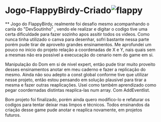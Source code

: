 # Jogo-FlappyBirdy-Criado![flappy](https://user-images.githubusercontent.com/102311684/174875462-eee6d111-824a-4385-9052-0484e9e3094e.png)



** Jogo do FlappyBirdy, realmente foi desafio mesmo acompanhando o canla do "DevSoutinho" , vendo ele realizar e digitar o codigo tive uma certa dificuldade para fazer sozinho apos assitir todos os videos. Como nunca tinha utilizado o canva para desenhar, sofri bastante nessa parte porém pude tirar de aproveito grandes ensinamentos. Me aprofundei um pouco no inicio do projeto relação a coordenadas de X e Y, nais quais sem a mesmas não era possivel a execucação do cenario nem do game em si.

Manipulação do Dom em si de nivel expert, então pude tirar muito proveito desses ensinamentos anotar em meu caderno e fazer a replicação do mesmo. Ainda não sou adepto a const global conforme tive que utilizar nesse projeto, então estou pensando em solução plausivel para tirar a mesma e fazer outras reaplicações. 
Usei como também aprendizado como pegar coordernadas distintas reaplica-las num array. Com AddEventlist. 


Bom projeto foi finalizado, porém ainda quero modifico-lo  e refaturar os codigos para tentar deixar mas limpos e técnicos. Todos ensinandos da criação desse game pude anotar e reaplica novamente, em projetos futuros.
